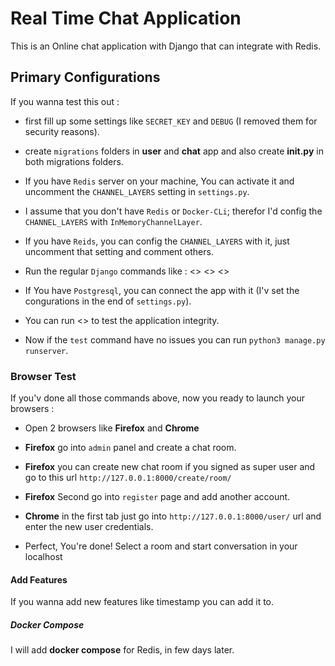 # Real Time Chat Application

This is an Online chat application with Django that can integrate with Redis.

## Primary Configurations

If you wanna test this out :

- first fill up some settings like `SECRET_KEY` and `DEBUG` (I removed them for security reasons).

- create `migrations` folders in **user** and **chat** app and also create **__init__.py** in both migrations folders.

- If you have `Redis` server on your machine, You can activate it and uncomment the `CHANNEL_LAYERS` setting in `settings.py`.

- I assume that you don't have `Redis` or `Docker-CLi`; therefor I'd config the `CHANNEL_LAYERS` with `InMemoryChannelLayer`.

- If you have `Reids`, you can config the `CHANNEL_LAYERS` with it, just uncomment that setting and comment others.

- Run the regular `Django` commands like : 
<<python3 maage.py makemigration>>
<<python3 manage.py migrate>>
<<python3 manage.py createsuperuser>>

- If You have `Postgresql`, you can connect the app with it (I'v set the congurations in the end of `settings.py`).

- You can run <<python3 manage.py test>> to test the application integrity.

- Now if the `test` command have no issues you can run `python3 manage.py runserver`.

### Browser Test

If you'v done all those commands above, now you ready to launch your browsers : 

- Open 2 browsers like **Firefox** and **Chrome**

- **Firefox** go into `admin` panel and create a chat room.

- **Firefox** you can create new chat room if you signed as super user and go to this url `http://127.0.0.1:8000/create/room/`

- **Firefox** Second go into `register` page and add another account.

- **Chrome** in the first tab just go into `http://127.0.0.1:8000/user/` url and enter the new user credentials.

- Perfect, You're done! Select a room and start conversation in your localhost

#### Add Features

If you wanna add new features like timestamp you can add it to.

##### Docker Compose

I will add **docker compose** for Redis, in few days later.
